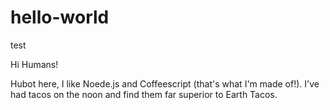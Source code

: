 # hello-world
test

Hi Humans!

Hubot here, I like Noede.js and Coffeescript (that's what I'm made of!).
I've had tacos on the noon and find them far superior to Earth Tacos.
